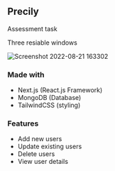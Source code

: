 ## Precily
Assessment task

Three resiable windows

![Screenshot 2022-08-21 163302](https://user-images.githubusercontent.com/86161191/185788027-bbe313ef-57d7-4518-94f6-19a54b64db9c.png)

### Made with
- Next.js (React.js Framework)
- MongoDB (Database)
- TailwindCSS (styling)

### Features
- Add new users
- Update existing users
- Delete users
- View user details
